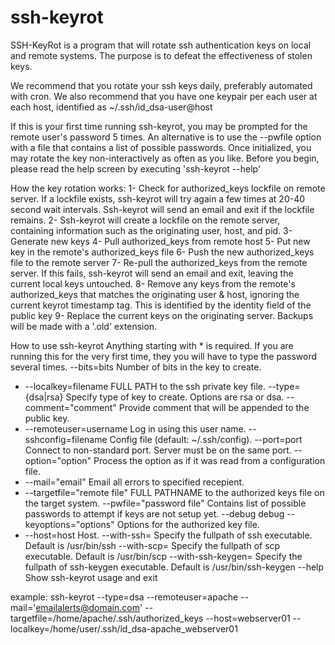 # ssh-keyrot

SSH-KeyRot is a program that will rotate ssh authentication keys on local and remote systems.
The purpose is to defeat the effectiveness of stolen keys.

We recommend that you rotate your ssh keys daily, preferably automated with cron.
We also recommend that you have one keypair per each user at each host, identified as ~/.ssh/id_dsa-user@host

If this is your first time running ssh-keyrot, you may be prompted for the remote user's password 5 times.  An alternative is to use the --pwfile option with a file that contains a list of possible passwords.  Once initialized, you may rotate the key non-interactively as often as you like.
Before you begin, please read the help screen by executing 'ssh-keyrot --help'

How the key rotation works:
1- Check for authorized_keys lockfile on remote server.  If a lockfile exists, ssh-keyrot will try again a few times at 20-40 second wait intervals.  Ssh-keyrot will send an email and exit if the lockfile remains.
2- Ssh-keyrot will create a lockfile on the remote server, containing information such as the originating user, host, and pid.
3- Generate new keys
4- Pull authorized_keys from remote host
5- Put new key in the remote's authorized_keys file
6- Push the new authorized_keys file to the remote server
7- Re-pull the authorized_keys from the remote server.  If this fails, ssh-keyrot will send an email and exit, leaving the current local keys untouched.
8- Remove any keys from the remote's authorized_keys that matches the originating user & host, ignoring the current keyrot timestamp tag.  This is identified by the identity field of the public key
9- Replace the current keys on the originating server.  Backups will be made with a '.old' extension.



How to use ssh-keyrot
Anything starting with * is required.
If you are running this for the very first time, they you will have to type the password several times.
  --bits=bits                Number of bits in the key to create.
* --localkey=filename        FULL PATH to the ssh private key file.
  --type={dsa|rsa}           Specify type of key to create.  Options are rsa or dsa.
  --comment="comment"        Provide comment that will be appended to the public key.
* --remoteuser=username      Log in using this user name.
  --sshconfig=filename       Config file (default: ~/.ssh/config).
  --port=port                Connect to non-standard port.  Server must be on the same port.
  --option="option"          Process the option as if it was read from a configuration file.
* --mail="email"             Email all errors to specified recepient.
* --targetfile="remote file" FULL PATHNAME to the authorized keys file on the target system.
  --pwfile="password file"   Contains list of possible passwords to attempt if keys are not setup yet.
  --debug                    debug
  --keyoptions="options"     Options for the authorized key file.
* --host=host                Host. 
  --with-ssh=                Specify the fullpath of ssh executable.  Default is /usr/bin/ssh
  --with-scp=                Specify the fullpath of scp executable.  Default is /usr/bin/scp
  --with-ssh-keygen=         Specify the fullpath of ssh-keygen executable.  Default is /usr/bin/ssh-keygen
  --help                     Show ssh-keyrot usage and exit

example: ssh-keyrot --type=dsa --remoteuser=apache  --mail='emailalerts@domain.com' --targetfile=/home/apache/.ssh/authorized_keys --host=webserver01 --localkey=/home/user/.ssh/id_dsa-apache_webserver01



